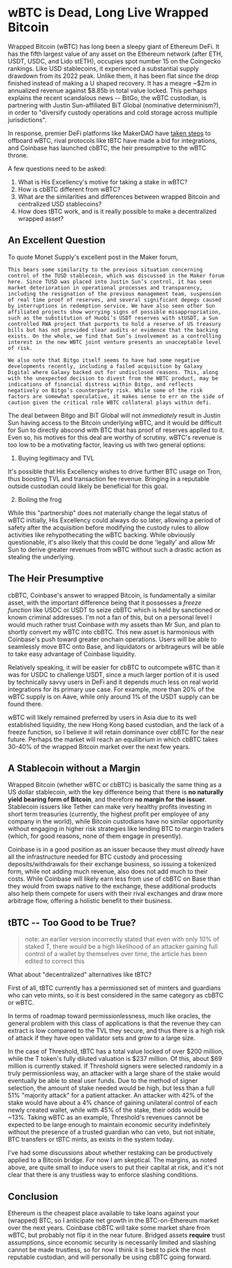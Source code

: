 # wBTC is Dead, Long Live Wrapped Bitcoin

Wrapped Bitcoin (wBTC) has long been a sleepy giant of Ethereum DeFi. It has the fifth largest value of any asset on the Ethereum network (after ETH, USDT, USDC, and Lido stETH), occupies spot number 15 on the Coingecko rankings. Like USD stablecoins, it experienced a substantial supply drawdown from its 2022 peak. Unlike them, it has been flat since the drop finished instead of making a U shaped recovery. It has a meagre ~$2m in annualized revenue against $8.85b in total value locked. This perhaps explains the recent scandalous news -- BitGo, the wBTC custodian, is partnering with Justin Sun-affiliated BiT Global (nominative determinism?), in order to "diversify custody operations and cold storage across multiple jurisdictions".

In response, premier DeFi platforms like MakerDAO have [taken steps](https://forum.makerdao.com/t/wbtc-changes-and-risk-mitigation-10-august-2024/24844) to offboard wBTC, rival protocols like tBTC have made a bid for integrations, and Coinbase has launched cbBTC, the heir presumptive to the wBTC throne.

A few questions need to be asked:

1. What is His Excellency's motive for taking a stake in wBTC?
2. How is cbBTC different from wBTC?
3. What are the similarities and differences between wrapped Bitcoin and centralized USD stablecoins?
4. How does tBTC work, and is it really possible to make a decentralized wrapped asset?

## An Excellent Question

To quote Monet Supply's excellent post in the Maker forum,

```
This bears some similarity to the previous situation concerning control of the TUSD stablecoin, which was discussed in the Maker forum here. Since TUSD was placed into Justin Sun’s control, it has seen market deterioration in operational processes and transparency, including the resignation of the previous management team, suspension of real time proof of reserves, and several significant depegs caused by interruptions in redemption service. We have also seen other Sun affiliated projects show worrying signs of possible misappropriation, such as the substitution of Huobi’s USDT reserves with stUSDT, a Sun controlled RWA project that purports to hold a reserve of US treasury bills but has not provided clear audits or evidence that the backing exists. On the whole, we find that Sun’s involvement as a controlling interest in the new WBTC joint venture presents an unacceptable level of risk.

We also note that Bitgo itself seems to have had some negative developments recently, including a failed acquisition by Galaxy Digital where Galaxy backed out for undisclosed reasons. This, along with the unexpected decision to divest from the WBTC product, may be indications of financial distress within Bitgo, and reflects negatively on Bitgo’s counterparty risk. While some of the risk factors are somewhat speculative, it makes sense to err on the side of caution given the critical role WBTC collateral plays within defi.
```

The deal between Bitgo and BiT Global will not *immediately* result in Justin Sun having access to the Bitcoin underlying wBTC, and it would be difficult for Sun to directly abscond with BTC that has proof of reserves applied to it. Even so, his motives for this deal are worthy of scrutiny. wBTC's revenue is too low to be a motivating factor, leaving us with two general options:

1. Buying legitimacy and TVL

It's possible that His Excellency wishes to drive further BTC usage on Tron, thus boosting TVL and transaction fee revenue. Bringing in a reputable outside custodian could likely be beneficial for this goal.

2. Boiling the frog

While this "partnership" does not materially change the legal status of wBTC initially, His Excellency could always do so later, allowing a period of safety after the acquisition before modifying the custody rules to allow activities like rehypothecating the wBTC backing. While obviously questionable, it's also likely that this could be done 'legally' and allow Mr Sun to derive greater revenues from wBTC without such a drastic action as stealing the underlying. 

## The Heir Presumptive

cbBTC, Coinbase's answer to wrapped Bitcoin, is fundamentally a similar asset, with the important difference being that it possesses a *freeze function* like USDC or USDT to seize cbBTC which is held by sanctioned or known criminal addresses. I'm not a fan of this, but on a personal level I would much rather trust Coinbase with my assets than Mr Sun, and plan to shortly convert my wBTC into cbBTC. This new asset is harmonious with Coinbase's push toward greater onchain operations. Users will be able to seamlessly move BTC onto Base, and liquidators or arbitrageurs will be able to take easy advantage of Coinbase liquidity.

Relatively speaking, it will be easier for cbBTC to outcompete wBTC than it was for USDC to challenge USDT, since a much larger portion of it is used by technically savvy users in DeFi and it depends much less on real world integrations for its primary use case. For example, more than 20% of the wBTC supply is on Aave, while only around 1% of the USDT supply can be found there.

wBTC will likely remained preferred by users in Asia due to its well established liquidity, the new Hong Kong based custodian, and the lack of a freeze function, so I believe it will retain dominance over cbBTC for the near future. Perhaps the market will reach an equilibrium in which cbBTC takes 30-40% of the wrapped Bitcoin market over the next few years.

## A Stablecoin without a Margin

Wrapped Bitcoin (whether wBTC or cbBTC) is basically the same thing as a US dollar stablecoin, with the key difference being that there is **no naturally yield bearing form of Bitcoin**, and therefore **no margin for the issuer**. Stablecoin issuers like Tether can make very healthy profits investing in short term treasuries (currently, the highest profit per employee of any company in the world), while Bitcoin custodians have no similar opportunity without engaging in higher risk strategies like lending BTC to margin traders (which, for good reasons, none of them engage in presently).

Coinbase is in a good position as an issuer because they must *already* have all the infrastructure needed for BTC custody and processing deposits/withdrawals for their exchange business, so issuing a tokenized form, while not adding much revenue, also does not add much to their costs. While Coinbase will likely earn less from use of cbBTC on Base than they would from swaps native to the exchange, these additional products also help them compete for users with their rival exchanges and draw more arbitrage flow, offering a holistic benefit to their business.

## tBTC -- Too Good to be True?

>note: an earlier version incorrectly stated that even with only 10% of staked T, there would be a high likelihood of an attacker gaining full control of a wallet by themselves over time, the article has been edited to correct this

What about "decentralized" alternatives like tBTC?

First of all, tBTC currently has a permissioned set of minters and guardians who can veto mints, so it is best considered in the same category as cbBTC or wBTC.

In terms of roadmap toward permissionlessness, much like oracles, the general problem with this class of applications is that the revenue they can extract is low compared to the TVL they secure, and thus there is a high risk of attack if they have open validator sets and grow to a large size.

In the case of Threshold, tBTC has a total value locked of over $200 million, while the T token's fully diluted valuation is $237 million. Of this, about $69 million is currently staked. If Threshold signers were selected randomly in a truly permissionless way, an attacker with a large share of the stake would eventually be able to steal user funds. Due to the method of signer selection, the amount of stake needed would be high, but less than a full 51% "majority attack" for a patient attacker. An attacker with 42% of the stake would have about a 4% chance of gaining unilateral control of each newly created wallet, while with 45% of the stake, their odds would be ~13%. Taking wBTC as an example, Threshold's revenues cannot be expected to be large enough to maintain economic security indefinitely without the presence of a trusted guardian who can veto, but not initiate, BTC transfers or tBTC mints, as exists in the system today.

I've had some discussions about whether restaking can be productively applied to a Bitcoin bridge. For now I am skeptical. The margins, as noted above, are quite small to induce users to put their capital at risk, and it's not clear that there is any trustless way to enforce slashing conditions.

## Conclusion

Ethereum is the cheapest place available to take loans against your (wrapped) BTC, so I anticipate net growth in the BTC-on-Ethereum market over the next years. Coinbase cbBTC will take some market share from wBTC, but probably not flip it in the near future. Bridged assets **require** trust assumptions, since economic security is necessarily limited and slashing cannot be made trustless, so for now I think it is best to pick the most reputable custodian, and will personally be using cbBTC going forward.